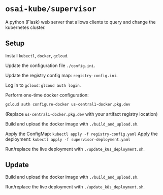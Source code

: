 # `osai-kube/supervisor`

A python (Flask) web server that allows clients to query and change the kubernetes cluster.

## Setup

Install `kubectl`, `docker`, `gcloud`.

Update the configuration file `./config.ini`.

Update the registry config map: `registry-config.ini`.

Log in to `gcloud`: `glcoud auth login`.

Perform one-time docker configuration:
```sh
gcloud auth configure-docker us-central1-docker.pkg.dev
```
(Replace `us-central1-docker.pkg.dev` with your artifact registry location)


Build and upload the docker image with `./build_and_upload.sh`.

Apply the ConfigMap: `kubectl apply -f registry-config.yaml`
Apply the deployment: `kubectl apply -f supervisor-deployment.yaml`

Run/replace the live deployment with `./update_k8s_deployment.sh`.

## Update

Build and upload the docker image with `./build_and_upload.sh`.

Run/replace the live deployment with `./update_k8s_deployment.sh`.
